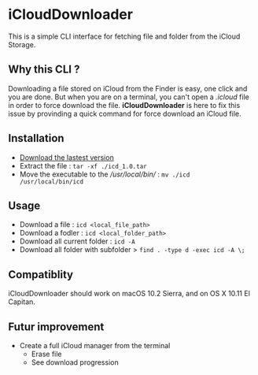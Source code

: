 # iCloudDownloader

This is a simple CLI interface for fetching file and folder from the iCloud Storage. 

## Why this CLI ?

Downloading a file stored on iCloud from the Finder is easy, one click and you are done. But when you are on a terminal, you can't open a *.icloud* file in order to force download the file. **iCloudDownloader** is here to fix this issue by provinding a quick command for force download an iCloud file.

## Installation

* [Download the lastest version](https://github.com/farnots/iCloudDownloader/releases)
* Extract the file : `tar -xf ./icd_1.0.tar`
* Move the executable to the */usr/local/bin/* : `mv ./icd /usr/local/bin/icd`

## Usage

* Download a file : `icd <local_file_path>`
* Download a fodler : `icd <local_folder_path>`
* Download all current folder : `icd -A`
* Download all folder with subfolder > `find . -type d -exec icd -A \;`

## Compatiblity

iCloudDownloader should work on macOS 10.2 Sierra, and on OS X 10.11 El Capitan.

## Futur improvement

* Create a full iCloud manager from the terminal
    * Erase file
    * See download progression

